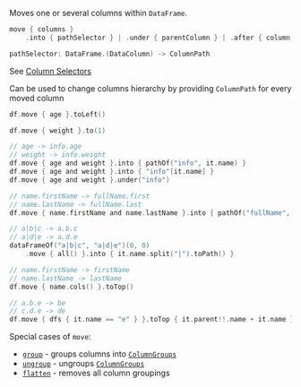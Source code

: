 [//]: # (title: move)

<!---IMPORT org.jetbrains.kotlinx.dataframe.samples.api.Modify-->

Moves one or several columns within `DataFrame`.

```kotlin
move { columns }
    .into { pathSelector } | .under { parentColumn } | .after { column } | .to(position) | .toTop() | .toLeft() | .toRight()

pathSelector: DataFrame.(DataColumn) -> ColumnPath
```

See [Column Selectors](ColumnSelectors.md)

Can be used to change columns hierarchy by providing `ColumnPath` for every moved column

<!---FUN move-->

```kotlin
df.move { age }.toLeft()

df.move { weight }.to(1)

// age -> info.age
// weight -> info.weight
df.move { age and weight }.into { pathOf("info", it.name) }
df.move { age and weight }.into { "info"[it.name] }
df.move { age and weight }.under("info")

// name.firstName -> fullName.first
// name.lastName -> fullName.last
df.move { name.firstName and name.lastName }.into { pathOf("fullName", it.name.dropLast(4)) }

// a|b|c -> a.b.c
// a|d|e -> a.d.e
dataFrameOf("a|b|c", "a|d|e")(0, 0)
    .move { all() }.into { it.name.split("|").toPath() }

// name.firstName -> firstName
// name.lastName -> lastName
df.move { name.cols() }.toTop()

// a.b.e -> be
// c.d.e -> de
df.move { dfs { it.name == "e" } }.toTop { it.parent!!.name + it.name }
```

<!---END-->

Special cases of `move`:
* [`group`](group.md) - groups columns into [`ColumnGroups`](DataColumn.md#columngroup)
* [`ungroup`](ungroup.md) - ungroups [`ColumnGroups`](DataColumn.md#columngroup)
* [`flatten`](flatten.md) - removes all column groupings
